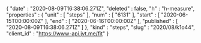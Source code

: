 {
  "date" : "2020-08-09T16:38:06.271Z",
  "deleted" : false,
  "h" : "h-measure",
  "properties" : {
    "unit" : [ "steps" ],
    "num" : [ "6131" ],
    "start" : [ "2020-06-15T00:00:00Z" ],
    "end" : [ "2020-06-16T00:00:00Z" ],
    "published" : [ "2020-08-09T16:38:06.271Z" ]
  },
  "kind" : "steps",
  "slug" : "2020/08/k1o44",
  "client_id" : "https://www-api.jvt.me/fit"
}
